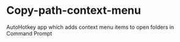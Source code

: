 # Copy-path-context-menu
AutoHotkey app which adds context menu items to open folders in Command Prompt
